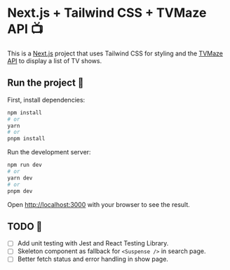 # Next.js + Tailwind CSS + TVMaze API 📺
This is a [Next.js](https://nextjs.org/) project that uses Tailwind CSS for styling and the [TVMaze API](https://www.tvmaze.com/api) to display a list of TV shows.

## Run the project 🏃

First, install dependencies:

```bash
npm install
# or
yarn
# or
pnpm install
```

Run the development server:

```bash
npm run dev
# or
yarn dev
# or
pnpm dev
```

Open [http://localhost:3000](http://localhost:3000) with your browser to see the result.

## TODO 👷
- [ ] Add unit testing with Jest and React Testing Library.
- [ ] Skeleton component as fallback for `<Suspense />` in search page.
- [ ] Better fetch status and error handling in show page.